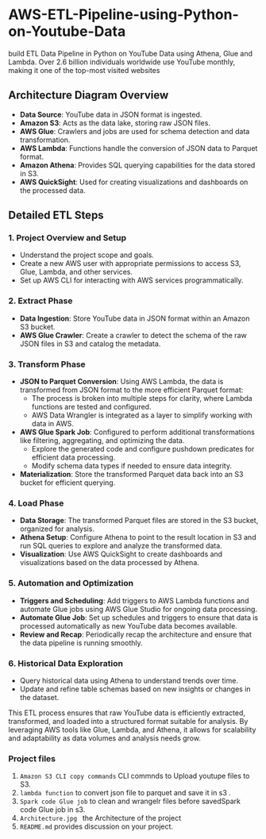 # AWS-ETL-Pipeline-using-Python-on-Youtube-Data 
build ETL Data Pipeline in Python on YouTube Data using Athena, Glue and Lambda.
Over 2.6 billion individuals worldwide use YouTube monthly, making it one of the top-most visited websites
## Architecture Diagram Overview
- **Data Source**: YouTube data in JSON format is ingested.
- **Amazon S3**: Acts as the data lake, storing raw JSON files.
- **AWS Glue**: Crawlers and jobs are used for schema detection and data transformation.
- **AWS Lambda**: Functions handle the conversion of JSON data to Parquet format.
- **Amazon Athena**: Provides SQL querying capabilities for the data stored in S3.
- **AWS QuickSight**: Used for creating visualizations and dashboards on the processed data.

## Detailed ETL Steps

### 1. Project Overview and Setup
   - Understand the project scope and goals.
   - Create a new AWS user with appropriate permissions to access S3, Glue, Lambda, and other services.
   - Set up AWS CLI for interacting with AWS services programmatically.
     

### 2. Extract Phase
   - **Data Ingestion**: Store YouTube data in JSON format within an Amazon S3 bucket.
   - **AWS Glue Crawler**: Create a crawler to detect the schema of the raw JSON files in S3 and catalog the metadata.

### 3. Transform Phase
   - **JSON to Parquet Conversion**: Using AWS Lambda, the data is transformed from JSON format to the more efficient Parquet format:
     - The process is broken into multiple steps for clarity, where Lambda functions are tested and configured.
     - AWS Data Wrangler is integrated as a layer to simplify working with data in AWS.
   - **AWS Glue Spark Job**: Configured to perform additional transformations like filtering, aggregating, and optimizing the data.
     - Explore the generated code and configure pushdown predicates for efficient data processing.
     - Modify schema data types if needed to ensure data integrity.
   - **Materialization**: Store the transformed Parquet data back into an S3 bucket for efficient querying.

### 4. Load Phase
   - **Data Storage**: The transformed Parquet files are stored in the S3 bucket, organized for analysis.
   - **Athena Setup**: Configure Athena to point to the result location in S3 and run SQL queries to explore and analyze the transformed data.
   - **Visualization**: Use AWS QuickSight to create dashboards and visualizations based on the data processed by Athena.

### 5. Automation and Optimization
   - **Triggers and Scheduling**: Add triggers to AWS Lambda functions and automate Glue jobs using AWS Glue Studio for ongoing data processing.
   - **Automate Glue Job**: Set up schedules and triggers to ensure that data is processed automatically as new YouTube data becomes available.
   - **Review and Recap**: Periodically recap the architecture and ensure that the data pipeline is running smoothly.

### 6. Historical Data Exploration
   - Query historical data using Athena to understand trends over time.
   - Update and refine table schemas based on new insights or changes in the dataset.

This ETL process ensures that raw YouTube data is efficiently extracted, transformed, and loaded into a structured format suitable for analysis. By leveraging AWS tools like Glue, Lambda, and Athena, it allows for scalability and adaptability as data volumes and analysis needs grow.
### Project  files
 1. ```Amazon S3 CLI copy commands``` CLI commnds to Upload youtupe files to S3.
 2. ```lambda function``` to convert json file to parquet and save it in s3 .
 3.  ```Spark code Glue job``` to clean and wrangelr files before savedSpark code Glue job in s3.
 4.  ```Architecture.jpg ``` the Architecture of the project
 5. ```README.md``` provides discussion on your project.
